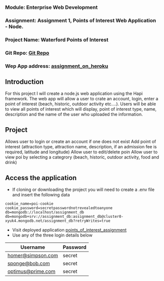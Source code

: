 
### Module: Enterprise Web Development
### Assignment: Assignment 1, Points of Interest Web Application - Node.
### Project Name: Waterford Points of Interest
### Git Repo: [Git Repo](https://github.com/bonjo7/points_of_interest_web_app)
### Wep App address: [assignment_on_heroku](https://infinite-crag-57738.herokuapp.com/)


## Introduction
For this project I will create a node.js web application using the Hapi framework. The web app will allow a user to crate an account, login, enter a point of interest (beach, historic, outdoor activity etc....). Users will be able to view all points of interest which will display, point of interest type, name, description and the name of the user who uploaded the information.

## Project
Allows user to login or create an account if one does not exist
Add point of interest (attraction type, attraction name, description, if an admission fee is required, latitude and longitude)
Allow user to edit/delete poin
Allow user to view poi by selecting a categrory (beach, historic, outdoor activity, food and drink)

## Access the application
* If cloning or downloading the project you will need to create a .env file and insert the following data
~~~
cookie_name=poi-cookie
cookie_password=secretpasswordnotrevealedtoanyone
db=mongodb://localhost/assignment_db
db=mongodb+srv://assignment_db:assignment_db@cluster0-xyuk4.mongodb.net/assignment_db?retryWrites=true
~~~
* Visit deployed application [points_of_interest_assignment](https://infinite-crag-57738.herokuapp.com/)
* Use any of the three login details below

Username           | Password
-------------------| -------------
homer@simpson.com  | secret
sponge@bob.com     | secret
optimus@prime.com  | secret


    
